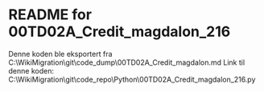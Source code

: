 # README for 00TD02A_Credit_magdalon_216
Denne koden ble eksportert fra C:\WikiMigration\git\code_dump\00TD02A_Credit_magdalon.md
Link til denne koden: C:\WikiMigration\git\code_repo\Python\00TD02A_Credit_magdalon_216.py
